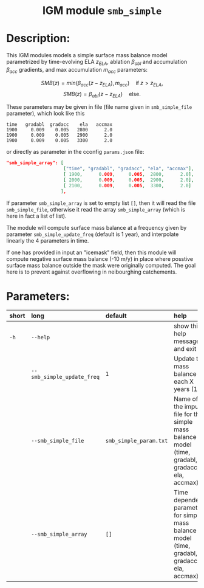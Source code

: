 
### <h1 align="center" id="title">IGM module `smb_simple` </h1>

# Description:

This IGM modules models a simple surface mass balance model parametrized by time-evolving ELA $z_{ELA}$, ablation $\beta_{abl}$ and accumulation $\beta_{acc}$ gradients, and max accumulation $m_{acc}$ parameters:

$$SMB(z)=min(\beta_{acc} (z-z_{ELA}),m_{acc})\quad\textrm{if}\;z>z_{ELA},$$
$$SMB(z)=\beta_{abl} (z-z_{ELA})\quad\textrm{else}.$$

 These parameters may be given in file (file name given in `smb_simple_file` parameter), which look like this

```dat
time   gradabl  gradacc    ela   accmax
1900     0.009    0.005   2800      2.0
1900     0.009    0.005   2900      2.0
1900     0.009    0.005   3300      2.0
```

 or directly as parameter in the cconfig `params.json` file:

```json
"smb_simple_array": [ 
                     ["time", "gradabl", "gradacc", "ela", "accmax"],
                     [ 1900,      0.009,     0.005,  2800,      2.0],
                     [ 2000,      0.009,     0.005,  2900,      2.0],
                     [ 2100,      0.009,     0.005,  3300,      2.0]
                    ],
```

If parameter `smb_simple_array` is set to empty list `[]`, then it will read the file `smb_simple_file`, otherwise it read the array `smb_simple_array` (which is here in fact a list of list).

The module will compute surface mass balance at a frequency given by parameter `smb_simple_update_freq` (default is 1 year), and interpolate linearly the 4 parameters in time.

If one has provided in input an "icemask" field, then this module will compute negative surface mass balance (-10 m/y) in place where posstive surface mass balance outside the mask were originally computed. The goal here is to prevent against overflowing in neibourghing catchements. 
# Parameters: 


|short|long|default|help|
| :--- | :--- | :--- | :--- |
|`-h`|`--help`||show this help message and exit|
||`--smb_simple_update_freq`|`1`|Update the mass balance each X years (1)|
||`--smb_simple_file`|`smb_simple_param.txt`|Name of the imput file for the simple mass balance model (time, gradabl, gradacc, ela, accmax)|
||`--smb_simple_array`|`[]`|Time dependent parameters for simple mass balance model (time, gradabl, gradacc, ela, accmax)|
